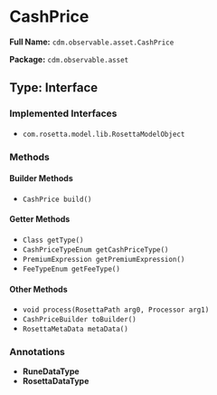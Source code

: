 # CashPrice

**Full Name:** `cdm.observable.asset.CashPrice`

**Package:** `cdm.observable.asset`

## Type: Interface

### Implemented Interfaces

- `com.rosetta.model.lib.RosettaModelObject`

### Methods

#### Builder Methods

- `CashPrice build()`

#### Getter Methods

- `Class getType()`
- `CashPriceTypeEnum getCashPriceType()`
- `PremiumExpression getPremiumExpression()`
- `FeeTypeEnum getFeeType()`

#### Other Methods

- `void process(RosettaPath arg0, Processor arg1)`
- `CashPriceBuilder toBuilder()`
- `RosettaMetaData metaData()`

### Annotations

- **RuneDataType**
- **RosettaDataType**


